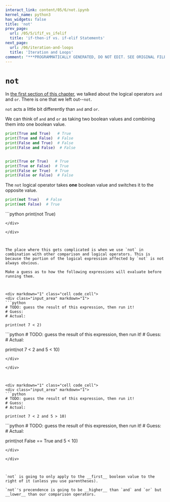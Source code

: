 ```yaml
---
interact_link: content/05/6/not.ipynb
kernel_name: python3
has_widgets: false
title: 'not'
prev_page:
  url: /05/5/ifif_vs_ifelif
  title: 'if-then-if vs. if-elif Statements'
next_page:
  url: /06/iteration-and-loops
  title: 'Iteration and Loops'
comment: "***PROGRAMMATICALLY GENERATED, DO NOT EDIT. SEE ORIGINAL FILES IN /content***"
---
```



`not`
=========

In [the first section of this chapter](../1/logical_expressions.html), we talked about the logical operators `and` and `or`. There is one that we left out--`not`.

`not` acts a little bit differently than `and` and `or`.

We can think of `and` and `or` as taking two boolean values and combining them into one boolean value.

```python
print(True and True)   # True
print(True and False)  # False
print(False and True)  # False
print(False and False)  # False


print(True or True)   # True
print(True or False)  # True
print(False or True)  # True
print(False or False)  # False
```

The `not` logical operator takes __one__ boolean value and switches it to the opposite value.

```python
print(not True)   # False
print(not False)  # True
```



<div markdown="1" class="cell code_cell">
<div class="input_area" markdown="1">
```python
print(not True)

```
</div>

</div>



The place where this gets complicated is when we use `not` in combination with other comparison and logical operators. This is because the portion of the logical expression affected by `not` is not always obvious.

Make a guess as to how the following expressions will evaluate before running them.



<div markdown="1" class="cell code_cell">
<div class="input_area" markdown="1">
```python
# TODO: guess the result of this expression, then run it!
# Guess:
# Actual:

print(not 7 < 2)

```
</div>

</div>



<div markdown="1" class="cell code_cell">
<div class="input_area" markdown="1">
```python
# TODO: guess the result of this expression, then run it!
# Guess:
# Actual:

print(not 7 < 2 and 5 < 10)

```
</div>

</div>



<div markdown="1" class="cell code_cell">
<div class="input_area" markdown="1">
```python
# TODO: guess the result of this expression, then run it!
# Guess:
# Actual:

print(not 7 < 2 and 5 > 10)

```
</div>

</div>



<div markdown="1" class="cell code_cell">
<div class="input_area" markdown="1">
```python
# TODO: guess the result of this expression, then run it!
# Guess:
# Actual:

print(not False == True and 5 < 10)

```
</div>

</div>



`not` is going to only apply to the __first__ boolean value to the right of it (unless you use parentheses).

`not`'s precendence is going to be __higher__ than `and` and `or` but __lower__ than our comparison operators.

